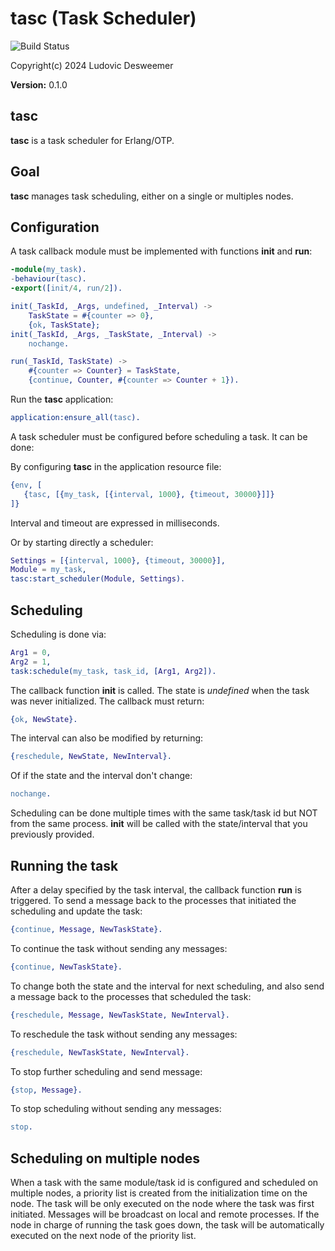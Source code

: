 # tasc (Task Scheduler)

![Build Status](https://github.com/desweemerl/tasc/actions/workflows/build-test.yml/badge.svg)

Copyright(c) 2024 Ludovic Desweemer

**Version:** 0.1.0

## tasc

**tasc** is a task scheduler for Erlang/OTP.
 
## Goal

**tasc** manages task scheduling, either on a single or multiples nodes.

## Configuration

A task callback module must be implemented with functions **init** and **run**:

```erlang
-module(my_task).
-behaviour(tasc).
-export([init/4, run/2]).

init(_TaskId, _Args, undefined, _Interval) ->
	TaskState = #{counter => 0},
	{ok, TaskState};
init(_TaskId, _Args, _TaskState, _Interval) ->
	nochange.

run(_TaskId, TaskState) ->
	#{counter => Counter} = TaskState,
	{continue, Counter, #{counter => Counter + 1}).
```

Run the **tasc** application:  

```erlang
application:ensure_all(tasc).
```
A task scheduler must be configured before scheduling a task. It can be done:

By configuring **tasc** in the application resource file:
 ```erlang
{env, [
	{tasc, [{my_task, [{interval, 1000}, {timeout, 30000}]]}
]}
 ```
Interval and timeout are expressed in milliseconds.

Or by starting directly a scheduler:
```erlang
Settings = [{interval, 1000}, {timeout, 30000}],
Module = my_task,
tasc:start_scheduler(Module, Settings).
```
## Scheduling

Scheduling is done via:
```erlang
Arg1 = 0,
Arg2 = 1,
task:schedule(my_task, task_id, [Arg1, Arg2]).
```
The callback function **init** is called. The state is *undefined* when the task was never initialized. The callback must return:
```erlang
{ok, NewState}.
```
The interval can also be modified by returning:
```erlang
{reschedule, NewState, NewInterval}.
```
Of if the state and the interval don't change:
```erlang
nochange.
```
Scheduling can be done multiple times with the same task/task id but NOT from the same process.
**init** will be called with the state/interval that you previously provided.

## Running the task

After a delay specified by the task interval, the callback function **run** is triggered.
To send a message back to the processes that initiated the scheduling and update the task:
```erlang
{continue, Message, NewTaskState}.
```
To continue the task without sending any messages:
```erlang
{continue, NewTaskState}.
```
To change both the state and the interval for next scheduling, and also send a message back to the processes that scheduled the task:
```erlang
{reschedule, Message, NewTaskState, NewInterval}.
```
To reschedule the task without sending any messages:
```erlang
{reschedule, NewTaskState, NewInterval}.
```
To stop further scheduling and send message:
```erlang
{stop, Message}.
```
To stop scheduling without sending any messages:
```erlang
stop.
```
## Scheduling on multiple nodes

When a task with the same module/task id is configured and scheduled on multiple nodes, a priority list is created from the initialization time on the node.
The task will be only executed on the node where the task was first initiated. Messages will be broadcast on local and remote processes.
If the node in charge of running the task goes down, the task will be automatically executed on the next node of the priority list.


